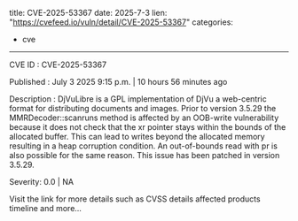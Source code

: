  
title: CVE-2025-53367
date: 2025-7-3
lien: "https://cvefeed.io/vuln/detail/CVE-2025-53367"
categories:
  - cve
---

CVE ID : CVE-2025-53367

Published :  July 3
2025
9:15 p.m. | 10 hours
56 minutes ago

Description : DjVuLibre is a GPL implementation of DjVu
a web-centric format for distributing documents and images. Prior to version 3.5.29
the MMRDecoder::scanruns method is affected by an OOB-write vulnerability
because it does not check that the xr pointer stays within the bounds of the allocated buffer. This can lead to writes beyond the allocated memory
resulting in a heap corruption condition. An out-of-bounds read with pr is also possible for the same reason. This issue has been patched in version 3.5.29.

Severity: 0.0 | NA

Visit the link for more details
such as CVSS details
affected products
timeline
and more...
